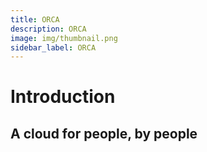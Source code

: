 ```yaml
---
title: ORCA
description: ORCA
image: img/thumbnail.png
sidebar_label: ORCA
---
```


# Introduction

## A cloud for people, by people
